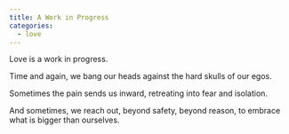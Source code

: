 ```yaml
---
title: A Work in Progress
categories:
  - love
---
```


Love is a work in progress.

Time and again,
we bang our heads
against the hard skulls
of our egos.

Sometimes the pain
sends us inward,
retreating into fear
and isolation.

And sometimes,
we reach out,
beyond safety,
beyond reason,
to embrace
what is bigger
than ourselves.
